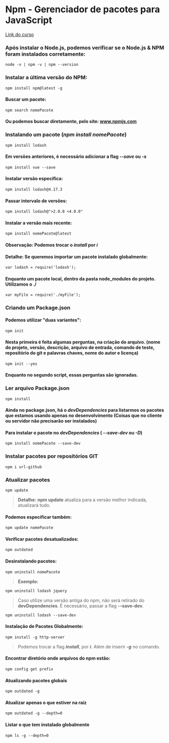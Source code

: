 # Npm - Gerenciador de pacotes para JavaScript

[Link do curso](https://www.treinaweb.com.br/curso/npm-gerenciador-de-pacotes-para-javascript)

### Após instalar o **Node.js**, podemos verificar se o **Node.js & NPM** foram instalados corretamente:
```
node -v | npm -v | npm --version
```
### Instalar a última versão do NPM:
```
npm install npm@latest -g
```
#### Buscar um pacote:
```
npm search nomePacote
```
#### Ou podemos buscar diretamente, pelo site: www.npmjs.com

### Instalando um pacote (*npm install nomePacote*)
```
npm install lodash
```
#### Em versões anteriores, é necessário adicionar a flag *--save* ou *-s*
```
npm install vue --save
```
#### Instalar versão específica:
```
npm install lodash@4.17.3
```
#### Passar intervalo de versões:
```
npm install lodash@">2.0.0 <4.0.0"
```
#### Instalar a versão mais recente:
```
npm install nomePacote@latest
```
#### Observação: Podemos trocar o *install* por *i*
#### Detalhe: Se queremos importar um pacote instalado globalmente:
```
var lodash = require('lodash');
```
#### Enquanto um pacote local, dentro da pasta node_modules do projeto. Utilizamos o **./**
```
var myFile = require('./myFile');
```

### Criando um Package.json

#### Podemos utilizar "duas variantes":
```
npm init
```
#### Nesta primeira é feita algumas perguntas, na criação do arquivo. (nome do projeto, versão, descrição, arquivo de entrada, comando de teste, repositório do git e palavras chaves, nome do autor e licença)
```
npm init --yes
```
#### Enquanto no segundo script, essas perguntas são ignoradas.

### Ler arquivo Package.json
```
npm install
```
#### Ainda no package.json, há o *devDependencies* para listarmos os pacotes que estamos usando apenas no **desenvolvimento** (Coisas que no cliente ou servidor não precisarão ser instalados)

#### Para instalar o pacote no *devDependencies* ( *--save-dev* ou *-D*)
```
npm install nomePacote --save-dev 
```
### Instalar pacotes por repositórios GIT
```
npm i url-github
```
### Atualizar pacotes
```
npm update
```
> **Detalhe:** **npm update** atualiza para a versão melhor indicada, atualizará tudo.
#### Podemos especificar também: 
```
npm update nomePacote
```
#### Verificar pacotes desatualizados:
```
npm outdated
```
#### Desinstalando pacotes:
```
npm uninstall nomePacote 
```
>**Exemplo:**
```
npm uninstall lodash jquery
```
> Caso utilize uma versão antiga do npm, não será retirado do **devDependencies**. É necessário, passar a flag **--save-dev**.
```
npm uninstall lodash --save-dev
```
#### Instalação de Pacotes Globalmente:
```
npm install -g http-server
```
> Podemos trocar a flag **_install_**, por **_i_**. Além de inserir **_-g_** no comando.
#### Encontrar diretório onde arquivos do npm estão:
```
npm config get prefix
```
#### Atualizando pacotes globais
```
npm outdated -g
```
#### Atualizar apenas o que estiver na raiz
```
npm outdated -g --depth=0
```
#### Listar o que tem instalado globalmente
```
npm ls -g --depth=0
```